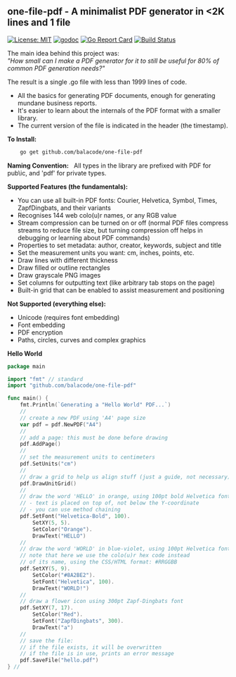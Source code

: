 ## one-file-pdf - A minimalist PDF generator in &lt;2K lines and 1 file
[![License: MIT](https://img.shields.io/badge/License-MIT-yellow.svg)](https://opensource.org/licenses/MIT)
[![godoc](https://godoc.org/github.com/balacode/one-file-pdf?status.svg)](https://godoc.org/github.com/balacode/one-file-pdf)
[![Go Report Card](https://goreportcard.com/badge/github.com/balacode/one-file-pdf)](https://goreportcard.com/report/github.com/balacode/one-file-pdf)
[![Build Status](https://travis-ci.org/balacode/one-file-pdf.svg?branch=master)](https://travis-ci.org/balacode/one-file-pdf)  

The main idea behind this project was:  
*"How small can I make a PDF generator for it to still be useful for 80% of common PDF generation needs?"*

The result is a single .go file with less than 1999 lines of code.

- All the basics for generating PDF documents, enough for generating mundane business reports.
- It's easier to learn about the internals of the PDF format with a smaller library.
- The current version of the file is indicated in the header (the timestamp).

**To Install:**  

```bash
    go get github.com/balacode/one-file-pdf
```

**Naming Convention:**  
All types in the library are prefixed with PDF for pub\ic, and 'pdf' for private types.

**Supported Features (the fundamentals):**
- You can use all built-in PDF fonts: Courier, Helvetica, Symbol, Times, ZapfDingbats, and their variants
- Recognises 144 web colo(u)r names, or any RGB value
- Stream compression can be turned on or off (normal PDF files compress streams to reduce file size, but turning compression off helps in debugging or learning about PDF commands)
- Properties to set metadata: author, creator, keywords, subject and title
- Set the measurement units you want: cm, inches, points, etc.
- Draw lines with different thickness
- Draw filled or outline rectangles
- Draw grayscale PNG images
- Set columns for outputting text (like arbitrary tab stops on the page)
- Built-in grid that can be enabled to assist measurement and positioning

**Not Supported (everything else):**
- Unicode (requires font embedding)
- Font embedding
- PDF encryption
- Paths, circles, curves and complex graphics

**Hello World**

```go
package main 

import "fmt" // standard
import "github.com/balacode/one-file-pdf"

func main() {
	fmt.Println(`Generating a "Hello World" PDF...`)
	//
	// create a new PDF using 'A4' page size
	var pdf = pdf.NewPDF("A4")
	//
	// add a page: this must be done before drawing
	pdf.AddPage()
	//
	// set the measurement units to centimeters
	pdf.SetUnits("cm")
	//
	// draw a grid to help us align stuff (just a guide, not necessary)
	pdf.DrawUnitGrid()
	//
	// draw the word 'HELLO' in orange, using 100pt bold Helvetica font
	// - text is placed on top of, not below the Y-coordinate
	// - you can use method chaining
	pdf.SetFont("Helvetica-Bold", 100).
		SetXY(5, 5).
		SetColor("Orange").
		DrawText("HELLO")
	//
	// draw the word 'WORLD' in blue-violet, using 100pt Helvetica font
	// note that here we use the colo(u)r hex code instead
	// of its name, using the CSS/HTML format: #RRGGBB
	pdf.SetXY(5, 9).
		SetColor("#8A2BE2").
		SetFont("Helvetica", 100).
		DrawText("WORLD!")
	//
	// draw a flower icon using 300pt Zapf-Dingbats font
	pdf.SetXY(7, 17).
		SetColor("Red").
		SetFont("ZapfDingbats", 300).
		DrawText("a")
	//
	// save the file:
	// if the file exists, it will be overwritten
	// if the file is in use, prints an error message
	pdf.SaveFile("hello.pdf")
} //                                                                        main
```
